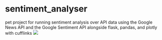 # sentiment_analyser
pet project for running sentiment analysis over API data using the Google News API and the Google Sentiment API alongside flask, pandas, and plotly with cufflinks
![](Sentimento-FrontPage)
